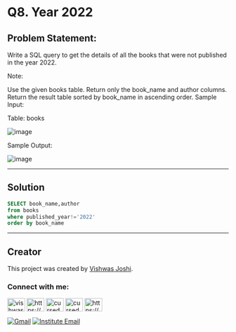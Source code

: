 # Q8. Year 2022


## Problem Statement:

Write a SQL query to get the details of all the books that were not published in the year 2022.

Note:

Use the given books table.
Return only the book_name and author columns.
Return the result table sorted by book_name in ascending order.
Sample Input:

Table: books

![image](https://github.com/vishwasjoshi2019/DSML/assets/98074283/a4e8907a-877f-4c59-9776-2cf290195e01)


Sample Output:

![image](https://github.com/vishwasjoshi2019/DSML/assets/98074283/35d80349-086c-43c4-8b9f-a565f0b1a052)


---

## Solution

```sql
SELECT book_name,author
from books
where published_year!='2022'
order by book_name
```
---
## Creator

This project was created by [Vishwas Joshi](https://github.com/vishwasjoshi2019).



<h3 align="left">Connect with me:</h3>
<p align="left">
<a href="https://twitter.com/vishwas79116150" target="blank"><img align="center" src="https://raw.githubusercontent.com/rahuldkjain/github-profile-readme-generator/master/src/images/icons/Social/twitter.svg" alt="vishwas79116150" height="30" width="40" /></a>
<a href="https://linkedin.com/in/https://www.linkedin.com/in/vishwasjoshi2019/" target="blank"><img align="center" src="https://raw.githubusercontent.com/rahuldkjain/github-profile-readme-generator/master/src/images/icons/Social/linked-in-alt.svg" alt="https://www.linkedin.com/in/vishwasjoshi2019/" height="30" width="40" /></a>
<a href="https://instagram.com/cursed_geek" target="blank"><img align="center" src="https://raw.githubusercontent.com/rahuldkjain/github-profile-readme-generator/master/src/images/icons/Social/instagram.svg" alt="cursed_geek" height="30" width="40" /></a>
<a href="https://www.leetcode.com/cursed_geek" target="blank"><img align="center" src="https://raw.githubusercontent.com/rahuldkjain/github-profile-readme-generator/master/src/images/icons/Social/leet-code.svg" alt="cursed_geek" height="30" width="40" /></a>
<a href="https://auth.geeksforgeeks.org/user/https://auth.geeksforgeeks.org/user/vishwasjoshi2019/" target="blank"><img align="center" src="https://raw.githubusercontent.com/rahuldkjain/github-profile-readme-generator/master/src/images/icons/Social/geeks-for-geeks.svg" alt="https://auth.geeksforgeeks.org/user/vishwasjoshi2019/" height="30" width="40" /></a>
  
[![Gmail](https://img.shields.io/badge/Gmail-vishwasjoshi2019%40gmail.com-red)](mailto:vishwasjoshi2019@gmail.com)
[![Institute Email](https://img.shields.io/badge/Institute%20Email-vishwas.j%40iitgn.ac.in-red)](mailto:vishwas.j@iitgn.ac.in)
</p>
